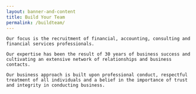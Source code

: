 ```yaml
---
layout: banner-and-content
title: Build Your Team
permalink: /buildteam/
---
```

	Our focus is the recruitment of financial, accounting, consulting and financial services professionals.

	Our expertise has been the result of 30 years of business success and cultivating an extensive network of relationships and business contacts.

	Our business approach is built upon professional conduct, respectful treatment of all individuals and a belief in the importance of trust and integrity in conducting business.
